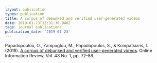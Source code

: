 ```yaml
---
layout: publication
types: publication
title: A corpus of debunked and verified user-generated videos
date: 2019-01-23T13:31:30.940Z
tags: journal_publications
publication_date: '2019-01-23'
---
```

Papadopoulou, O., Zampoglou, M., Papadopoulos, S., & Kompatsiaris, I. (2019). [A corpus of debunked and verified user-generated videos](https://doi.org/10.1108/OIR-03-2018-0101). Online Information Review, Vol. 43 No. 1, pp. 72-88.
